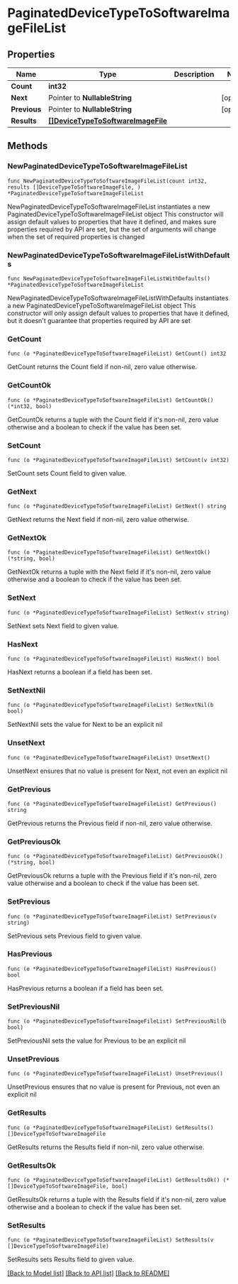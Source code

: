 # PaginatedDeviceTypeToSoftwareImageFileList

## Properties

Name | Type | Description | Notes
------------ | ------------- | ------------- | -------------
**Count** | **int32** |  | 
**Next** | Pointer to **NullableString** |  | [optional] 
**Previous** | Pointer to **NullableString** |  | [optional] 
**Results** | [**[]DeviceTypeToSoftwareImageFile**](DeviceTypeToSoftwareImageFile.md) |  | 

## Methods

### NewPaginatedDeviceTypeToSoftwareImageFileList

`func NewPaginatedDeviceTypeToSoftwareImageFileList(count int32, results []DeviceTypeToSoftwareImageFile, ) *PaginatedDeviceTypeToSoftwareImageFileList`

NewPaginatedDeviceTypeToSoftwareImageFileList instantiates a new PaginatedDeviceTypeToSoftwareImageFileList object
This constructor will assign default values to properties that have it defined,
and makes sure properties required by API are set, but the set of arguments
will change when the set of required properties is changed

### NewPaginatedDeviceTypeToSoftwareImageFileListWithDefaults

`func NewPaginatedDeviceTypeToSoftwareImageFileListWithDefaults() *PaginatedDeviceTypeToSoftwareImageFileList`

NewPaginatedDeviceTypeToSoftwareImageFileListWithDefaults instantiates a new PaginatedDeviceTypeToSoftwareImageFileList object
This constructor will only assign default values to properties that have it defined,
but it doesn't guarantee that properties required by API are set

### GetCount

`func (o *PaginatedDeviceTypeToSoftwareImageFileList) GetCount() int32`

GetCount returns the Count field if non-nil, zero value otherwise.

### GetCountOk

`func (o *PaginatedDeviceTypeToSoftwareImageFileList) GetCountOk() (*int32, bool)`

GetCountOk returns a tuple with the Count field if it's non-nil, zero value otherwise
and a boolean to check if the value has been set.

### SetCount

`func (o *PaginatedDeviceTypeToSoftwareImageFileList) SetCount(v int32)`

SetCount sets Count field to given value.


### GetNext

`func (o *PaginatedDeviceTypeToSoftwareImageFileList) GetNext() string`

GetNext returns the Next field if non-nil, zero value otherwise.

### GetNextOk

`func (o *PaginatedDeviceTypeToSoftwareImageFileList) GetNextOk() (*string, bool)`

GetNextOk returns a tuple with the Next field if it's non-nil, zero value otherwise
and a boolean to check if the value has been set.

### SetNext

`func (o *PaginatedDeviceTypeToSoftwareImageFileList) SetNext(v string)`

SetNext sets Next field to given value.

### HasNext

`func (o *PaginatedDeviceTypeToSoftwareImageFileList) HasNext() bool`

HasNext returns a boolean if a field has been set.

### SetNextNil

`func (o *PaginatedDeviceTypeToSoftwareImageFileList) SetNextNil(b bool)`

 SetNextNil sets the value for Next to be an explicit nil

### UnsetNext
`func (o *PaginatedDeviceTypeToSoftwareImageFileList) UnsetNext()`

UnsetNext ensures that no value is present for Next, not even an explicit nil
### GetPrevious

`func (o *PaginatedDeviceTypeToSoftwareImageFileList) GetPrevious() string`

GetPrevious returns the Previous field if non-nil, zero value otherwise.

### GetPreviousOk

`func (o *PaginatedDeviceTypeToSoftwareImageFileList) GetPreviousOk() (*string, bool)`

GetPreviousOk returns a tuple with the Previous field if it's non-nil, zero value otherwise
and a boolean to check if the value has been set.

### SetPrevious

`func (o *PaginatedDeviceTypeToSoftwareImageFileList) SetPrevious(v string)`

SetPrevious sets Previous field to given value.

### HasPrevious

`func (o *PaginatedDeviceTypeToSoftwareImageFileList) HasPrevious() bool`

HasPrevious returns a boolean if a field has been set.

### SetPreviousNil

`func (o *PaginatedDeviceTypeToSoftwareImageFileList) SetPreviousNil(b bool)`

 SetPreviousNil sets the value for Previous to be an explicit nil

### UnsetPrevious
`func (o *PaginatedDeviceTypeToSoftwareImageFileList) UnsetPrevious()`

UnsetPrevious ensures that no value is present for Previous, not even an explicit nil
### GetResults

`func (o *PaginatedDeviceTypeToSoftwareImageFileList) GetResults() []DeviceTypeToSoftwareImageFile`

GetResults returns the Results field if non-nil, zero value otherwise.

### GetResultsOk

`func (o *PaginatedDeviceTypeToSoftwareImageFileList) GetResultsOk() (*[]DeviceTypeToSoftwareImageFile, bool)`

GetResultsOk returns a tuple with the Results field if it's non-nil, zero value otherwise
and a boolean to check if the value has been set.

### SetResults

`func (o *PaginatedDeviceTypeToSoftwareImageFileList) SetResults(v []DeviceTypeToSoftwareImageFile)`

SetResults sets Results field to given value.



[[Back to Model list]](../README.md#documentation-for-models) [[Back to API list]](../README.md#documentation-for-api-endpoints) [[Back to README]](../README.md)


